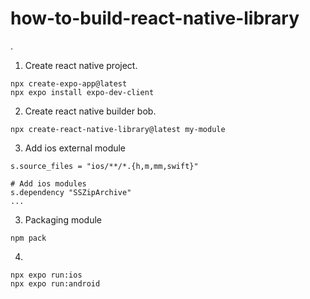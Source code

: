 # how-to-build-react-native-library
.


1. Create react native project.

```console
npx create-expo-app@latest
npx expo install expo-dev-client
```

2. Create react native builder bob.

```console
npx create-react-native-library@latest my-module
```

3. Add ios external module

```
s.source_files = "ios/**/*.{h,m,mm,swift}"

# Add ios modules
s.dependency "SSZipArchive"
...

```

3. Packaging module

```console
npm pack
```

4.

```console
npx expo run:ios
npx expo run:android
```

